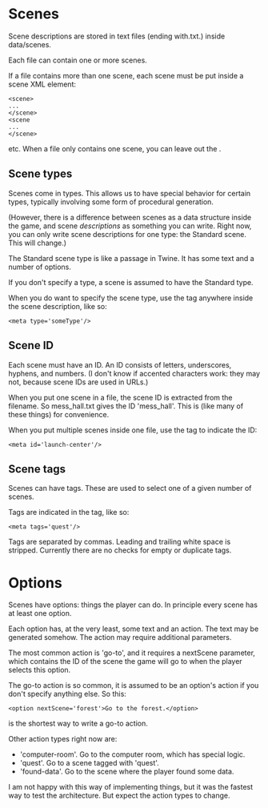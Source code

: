 # Scenes

Scene descriptions are stored in text files (ending with.txt.) inside data/scenes.

Each file can contain one or more scenes.

If a file contains more than one scene, each scene must be put inside a scene XML element:

```
<scene>
...
</scene>
<scene
...
</scene>
```

etc. When a file only contains one scene, you can leave out the <scene>.

## Scene types

Scenes come in types. This allows us to have special behavior for certain types, typically involving some form of procedural generation.

(However, there is a difference between scenes as a data structure inside the game, and scene _descriptions_ as something you can write. Right now, you can only write scene descriptions for one type: the Standard scene. This will change.)

The Standard scene type is like a passage in Twine. It has some text and a number of options.

If you don't specify a type, a scene is assumed to have the Standard type.

When you do want to specify the scene type, use the <meta> tag anywhere inside the scene description, like so:

    <meta type='someType'/>

## Scene ID

Each scene must have an ID. An ID consists of letters, underscores, hyphens, and numbers. (I don't know if accented characters work: they may not, because scene IDs are used in URLs.)

When you put one scene in a file, the scene ID is extracted from the filename. So mess_hall.txt gives the ID 'mess_hall'. This is (like many of these things) for convenience.

When you put multiple scenes inside one file, use the <meta> tag to indicate the ID:

    <meta id='launch-center'/>

## Scene tags

Scenes can have tags. These are used to select one of a given number of scenes.

Tags are indicated in the <meta> tag, like so:

    <meta tags='quest'/>

Tags are separated by commas. Leading and trailing white space is stripped. Currently there are no checks for empty or duplicate tags.

# Options

Scenes have options: things the player can do. In principle every scene has at least one option.

Each option has, at the very least, some text and an action. The text may be generated somehow. The action may require additional parameters.

The most common action is 'go-to', and it requires a nextScene parameter, which contains the ID of the scene the game will go to when the player selects this option.

The go-to action is so common, it is assumed to be an option's action if you don't specify anything else. So this:

    <option nextScene='forest'>Go to the forest.</option>

is the shortest way to write a go-to action.

Other action types right now are:

* 'computer-room'. Go to the computer room, which has special logic.
* 'quest'. Go to a scene tagged with 'quest'.
* 'found-data'. Go to the scene where the player found some data.

I am not happy with this way of implementing things, but it was the fastest way to test the architecture. But expect the action types to change.
